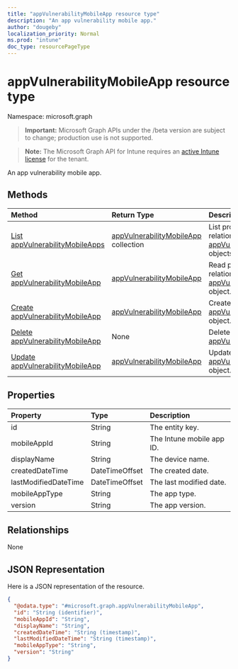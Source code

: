 ```yaml
---
title: "appVulnerabilityMobileApp resource type"
description: "An app vulnerability mobile app."
author: "dougeby"
localization_priority: Normal
ms.prod: "intune"
doc_type: resourcePageType
---
```


# appVulnerabilityMobileApp resource type

Namespace: microsoft.graph

> **Important:** Microsoft Graph APIs under the /beta version are subject to change; production use is not supported.

> **Note:** The Microsoft Graph API for Intune requires an [active Intune license](https://go.microsoft.com/fwlink/?linkid=839381) for the tenant.

An app vulnerability mobile app.

## Methods
|Method|Return Type|Description|
|:---|:---|:---|
|[List appVulnerabilityMobileApps](../api/intune-partnerintegration-appvulnerabilitymobileapp-list.md)|[appVulnerabilityMobileApp](../resources/intune-partnerintegration-appvulnerabilitymobileapp.md) collection|List properties and relationships of the [appVulnerabilityMobileApp](../resources/intune-partnerintegration-appvulnerabilitymobileapp.md) objects.|
|[Get appVulnerabilityMobileApp](../api/intune-partnerintegration-appvulnerabilitymobileapp-get.md)|[appVulnerabilityMobileApp](../resources/intune-partnerintegration-appvulnerabilitymobileapp.md)|Read properties and relationships of the [appVulnerabilityMobileApp](../resources/intune-partnerintegration-appvulnerabilitymobileapp.md) object.|
|[Create appVulnerabilityMobileApp](../api/intune-partnerintegration-appvulnerabilitymobileapp-create.md)|[appVulnerabilityMobileApp](../resources/intune-partnerintegration-appvulnerabilitymobileapp.md)|Create a new [appVulnerabilityMobileApp](../resources/intune-partnerintegration-appvulnerabilitymobileapp.md) object.|
|[Delete appVulnerabilityMobileApp](../api/intune-partnerintegration-appvulnerabilitymobileapp-delete.md)|None|Deletes a [appVulnerabilityMobileApp](../resources/intune-partnerintegration-appvulnerabilitymobileapp.md).|
|[Update appVulnerabilityMobileApp](../api/intune-partnerintegration-appvulnerabilitymobileapp-update.md)|[appVulnerabilityMobileApp](../resources/intune-partnerintegration-appvulnerabilitymobileapp.md)|Update the properties of a [appVulnerabilityMobileApp](../resources/intune-partnerintegration-appvulnerabilitymobileapp.md) object.|

## Properties
|Property|Type|Description|
|:---|:---|:---|
|id|String|The entity key.|
|mobileAppId|String|The Intune mobile app ID.|
|displayName|String|The device name.|
|createdDateTime|DateTimeOffset|The created date.|
|lastModifiedDateTime|DateTimeOffset|The last modified date.|
|mobileAppType|String|The app type.|
|version|String|The app version.|

## Relationships
None

## JSON Representation
Here is a JSON representation of the resource.
<!-- {
  "blockType": "resource",
  "keyProperty": "id",
  "@odata.type": "microsoft.graph.appVulnerabilityMobileApp"
}
-->
``` json
{
  "@odata.type": "#microsoft.graph.appVulnerabilityMobileApp",
  "id": "String (identifier)",
  "mobileAppId": "String",
  "displayName": "String",
  "createdDateTime": "String (timestamp)",
  "lastModifiedDateTime": "String (timestamp)",
  "mobileAppType": "String",
  "version": "String"
}
```




